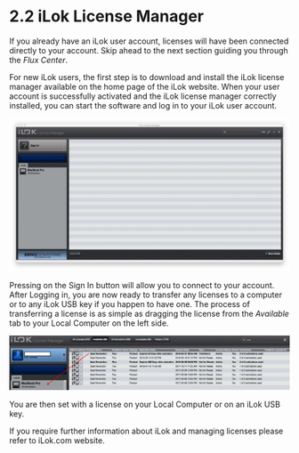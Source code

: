 # 2.2 iLok License Manager

If you already have an iLok user account, licenses will have been connected directly
to your account. Skip ahead to the next section guiding you through the _Flux Center_.

For new iLok users, the first step is to download and install the iLok license manager available on the home page of the iLok website. When your user account is
successfully activated and the iLok license manager correctly installed, you can
start the software and log in to your iLok user account.

![](include/SpatRevolution_UserGuide_-013.jpg)

Pressing on the Sign In button will allow you to connect to your account. After Logging in, you are now ready to transfer any licenses to a computer or to any iLok
USB key if you happen to have one. The process of transferring a license is as simple as dragging the license from the _Available_ tab to your Local Computer on the
left side.

![](include/SpatRevolution_UserGuide_-015.jpg)

You are then set with a license on your Local Computer or on an iLok USB key.

If you require further information about iLok and managing licenses please refer to
iLok.com website.

